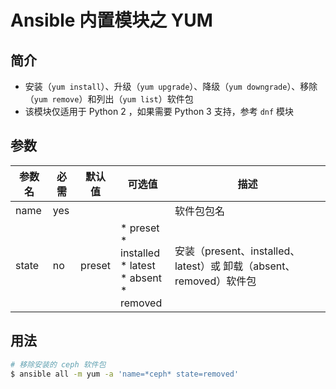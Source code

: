 # Ansible 内置模块之 YUM

## 简介

* 安装（`yum install`）、升级（`yum upgrade`）、降级（`yum downgrade`）、移除（`yum remove`）和列出（`yum list`）软件包
* 该模块仅适用于 Python 2 ，如果需要 Python 3 支持，参考 `dnf` 模块

## 参数

| 参数名 | 必需 | 默认值 | 可选值                                                               | 描述                                                                |
| ------ | ---- | ------ | -------------------------------------------------------------------- | ------------------------------------------------------------------- |
| name   | yes  |        |                                                                      | 软件包包名                                                          |
| state  | no   | preset | * preset <br> * installed <br> * latest <br> * absent <br> * removed | 安装（present、installed、latest）或 卸载（absent、 removed）软件包 |

## 用法

```bash
# 移除安装的 ceph 软件包
$ ansible all -m yum -a 'name=*ceph* state=removed'
```
